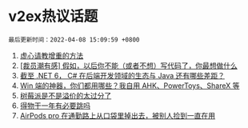 # v2ex热议话题

`最后更新时间：2022-04-08 15:09:59 +0800`

1. [虚心请教增重的方法](https://www.v2ex.com/t/845509)
1. [[裁员潮有感] 假如，以后你不能（或者不想）写代码了，你最想做什么](https://www.v2ex.com/t/845618)
1. [截至 .NET 6， C# 在后端开发领域的生态与 Java 还有哪些差距？](https://www.v2ex.com/t/845526)
1. [Win 端的神器，你们都用哪些？我自用 AHK、PowerToys、ShareX 等](https://www.v2ex.com/t/845584)
1. [树莓派是不是溢价的太过分了](https://www.v2ex.com/t/845631)
1. [得物干一年有必要跳吗](https://www.v2ex.com/t/845607)
1. [AirPods pro 在通勤路上从口袋里掉出去，被别人捡到一直在用](https://www.v2ex.com/t/845597)

